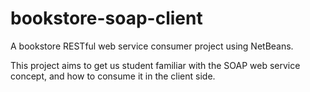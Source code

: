 # bookstore-soap-client
A bookstore RESTful web service consumer project using NetBeans.

This project aims to get us student familiar with the SOAP web service concept, and how to consume it in the client side.
